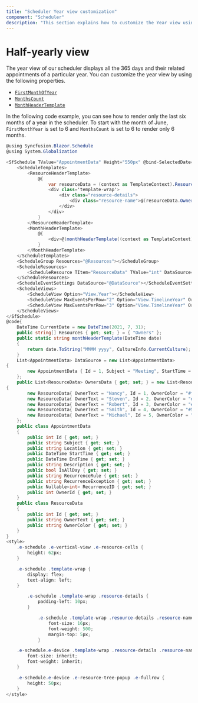 ```yaml
---
title: "Scheduler Year view customization"
component: "Scheduler"
description: "This section explains how to customize the Year view using different properties in scheduler"
---
```


# Half-yearly view

The year view of our scheduler displays all the 365 days and their related appointments of a particular year. You can customize the year view by using the following properties.

* [`FirstMonthOfYear`](https://help.syncfusion.com/cr/blazor/Syncfusion.Blazor.Schedule.SfSchedule-1.html#Syncfusion_Blazor_Schedule_SfSchedule_1_FirstMonthOfYear)
* [`MonthsCount`](https://help.syncfusion.com/cr/blazor/Syncfusion.Blazor.Schedule.SfSchedule-1.html#Syncfusion_Blazor_Schedule_SfSchedule_1_MonthsCount)
* [`MonthHeaderTemplate`](https://help.syncfusion.com/cr/blazor/Syncfusion.Blazor.Schedule.ScheduleTemplates.html#Syncfusion_Blazor_Schedule_ScheduleTemplates_MonthHeaderTemplate)

In the following code example, you can see how to render only the last six months of a year in the scheduler. To start with the month of  June, `FirstMonthYear` is set to 6 and `MonthsCount` is set to 6 to render only 6 months.

```csharp
@using Syncfusion.Blazor.Schedule
@using System.Globalization

<SfSchedule TValue="AppointmentData" Height="550px" @bind-SelectedDate="@CurrentDate" FirstMonthOfYear="6" MonthsCount="6">
    <ScheduleTemplates>
        <ResourceHeaderTemplate>
            @{
                var resourceData = (context as TemplateContext).ResourceData as ResourceData;
                <div class='template-wrap'>
                    <div class="resource-details">
                        <div class="resource-name">@(resourceData.OwnerText)</div>
                    </div>
                </div>
            }
        </ResourceHeaderTemplate>
        <MonthHeaderTemplate>
            @{
                <div>@(monthHeaderTemplate((context as TemplateContext).Date))</div>
            }
        </MonthHeaderTemplate>
    </ScheduleTemplates>
    <ScheduleGroup Resources="@Resources"></ScheduleGroup>
    <ScheduleResources>
        <ScheduleResource TItem="ResourceData" TValue="int" DataSource="@OwnersData" Field="OwnerId" Title="Owner" Name="Owners" TextField="OwnerText" IdField="Id" ColorField="OwnerColor" AllowMultiple="true"></ScheduleResource>
    </ScheduleResources>
    <ScheduleEventSettings DataSource="@DataSource"></ScheduleEventSettings>
    <ScheduleViews>
        <ScheduleView Option="View.Year"></ScheduleView>
        <ScheduleView MaxEventsPerRow="2" Option="View.TimelineYear" Orientation="Orientation.Horizontal" DisplayName="Horizontal Timeline Year" IsSelected="true"></ScheduleView>
        <ScheduleView MaxEventsPerRow="3" Option="View.TimelineYear" Orientation="Orientation.Vertical" DisplayName="Vertical Timeline Year"></ScheduleView>
    </ScheduleViews>
</SfSchedule>
@code{
    DateTime CurrentDate = new DateTime(2021, 7, 31);
    public string[] Resources { get; set; } = { "Owners" };
    public static string monthHeaderTemplate(DateTime date)
    {
        return date.ToString("MMMM yyyy", CultureInfo.CurrentCulture);
    }
    List<AppointmentData> DataSource = new List<AppointmentData>
{
        new AppointmentData { Id = 1, Subject = "Meeting", StartTime = new DateTime(2021, 8, 31, 9, 30, 0) , EndTime = new DateTime(2021, 8, 31, 11, 0, 0), OwnerId= 3 }
    };
    public List<ResourceData> OwnersData { get; set; } = new List<ResourceData>
{
        new ResourceData{ OwnerText = "Nancy", Id = 1, OwnerColor = "#ffaa00" },
        new ResourceData{ OwnerText = "Steven", Id = 2, OwnerColor = "#f8a398" },
        new ResourceData{ OwnerText = "Robert", Id = 3, OwnerColor = "#7499e1" },
        new ResourceData{ OwnerText = "Smith", Id = 4, OwnerColor = "#5978ee" },
        new ResourceData{ OwnerText = "Michael", Id = 5, OwnerColor = "#df5286" }
    };
    public class AppointmentData
    {
        public int Id { get; set; }
        public string Subject { get; set; }
        public string Location { get; set; }
        public DateTime StartTime { get; set; }
        public DateTime EndTime { get; set; }
        public string Description { get; set; }
        public bool IsAllDay { get; set; }
        public string RecurrenceRule { get; set; }
        public string RecurrenceException { get; set; }
        public Nullable<int> RecurrenceID { get; set; }
        public int OwnerId { get; set; }
    }
    public class ResourceData
    {
        public int Id { get; set; }
        public string OwnerText { get; set; }
        public string OwnerColor { get; set; }
    }
}
<style>
    .e-schedule .e-vertical-view .e-resource-cells {
        height: 62px;
    }

    .e-schedule .template-wrap {
        display: flex;
        text-align: left;
    }

        .e-schedule .template-wrap .resource-details {
            padding-left: 10px;
        }

            .e-schedule .template-wrap .resource-details .resource-name {
                font-size: 16px;
                font-weight: 500;
                margin-top: 5px;
            }

    .e-schedule.e-device .template-wrap .resource-details .resource-name {
        font-size: inherit;
        font-weight: inherit;
    }

    .e-schedule.e-device .e-resource-tree-popup .e-fullrow {
        height: 50px;
    }
</style>

```